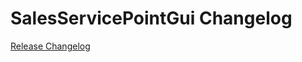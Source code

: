 # SalesServicePointGui Changelog

[Release Changelog](https://github.com/spryker/sales-service-point-gui/releases)
